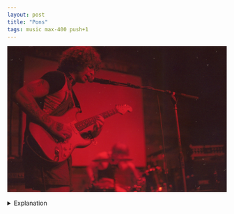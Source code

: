 ```yaml
---
layout: post
title: "Pons"
tags: music max-400 push+1
---
```


![Pons](/assets/images/2023-07/2023-07-14-pons.jpg)

<details>
	<summary>Explanation</summary>

	For this post is a simple but effective picture I took of the New York based Pons. I'm not gonna lie and say I went to go see Pons in particular. I wasn't even really planning to go out but found out that Shooks was playing a show and decided to go on the day of. Pons played second that night and I really had no idea what I was going into.<br><br>

	In terms of music, Pons is a chaotic and percussive force. With 2 drummers and a singer/guitarist, it's a really unique setup and sound. In person, the music is driving and powerful with an almost trance like effect. Eschewing catchy or memorable melodies, the point seems to be mostly rhythmic. As a result their recorded music isn't really indicative of the show.<br><br>

	In terms of this picture, I really think it works really well. It's clearly in that a/b split structure I've been refining and exploring this year. But I want to hone in on why I think this works better than a lot of the others. I've found that most of my favorite versions of this image live along two axes. If we think back to the pictures from Sungazer, I noted the pictures of Shubh and Shawn. By looking at this picture, you can notice how much of a carbon copy it is to those. The guitarist is off left and the drummer is to the right and back. There is a separation in both the x axis and the z axis of the image. That said, I think this one may succeed just a bit more. The reason for that I think is because of two factors. First, along the x axis, the guitarist and drummer are closer together in the Pons picture as opposed to the Sungazer ones. It's even to the point where you could almost flip this picture vertically and still fit both in the frame. This makes the connection a little bit more apparent and obvious. Furthermore, the z axis difference is more apparent via the shallow depth of field. This is probably due to a combination of factors. One, I'm probably a bit closer to the guitarist here than in the Sungazer pictures. And two, the distance between the guitarist and drummer is at least as far if not further here than in the Sungazer pictures. Some combination of those factors results in the depth of field being shallower and creating a stronger contrast between near and far.<br><br>

	Before finishing off, I want to note the color and its effect on this picture. Normally I don't really talk much about color because it either is more important on a roll basis or is altogether unimportant. But I think in this picture it's surprisingly important. The monotone red is caused entirely by the lighting of the venue during their set and it works really well. It matches their vibe and sound so well. Aggressive and brash with a hint of sensuality. It's a very fitting color scheme and I can't think of a better color palette.
</details>
